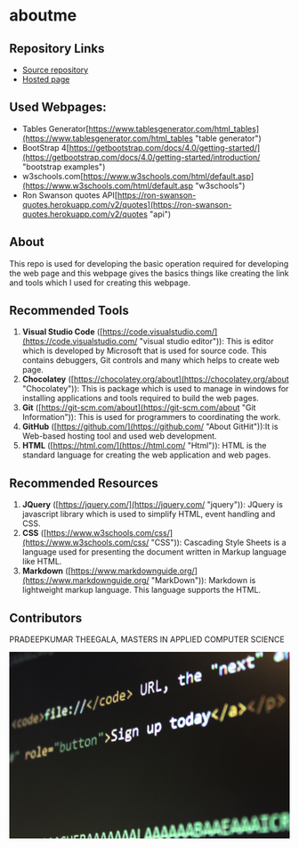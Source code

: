 # aboutme

## Repository Links
- [Source repository](https://github.com/pradeepkumartheegala/aboutme "My GitHub Page")
- [Hosted page](https://pradeepkumartheegala.github.io/aboutme/ "My Published Page")

## Used Webpages:
- Tables Generator[https://www.tablesgenerator.com/html_tables](https://www.tablesgenerator.com/html_tables "table generator")
- BootStrap 4[https://getbootstrap.com/docs/4.0/getting-started/](https://getbootstrap.com/docs/4.0/getting-started/introduction/ "bootstrap examples")
- w3schools.com[https://www.w3schools.com/html/default.asp](https://www.w3schools.com/html/default.asp "w3schools")
- Ron Swanson quotes API[https://ron-swanson-quotes.herokuapp.com/v2/quotes](https://ron-swanson-quotes.herokuapp.com/v2/quotes "api")


## About
This repo is used for developing the basic operation required for developing the web page and this webpage gives the basics things like creating the link and tools which I used for creating this webpage.

## Recommended Tools
1. **Visual Studio Code** ([https://code.visualstudio.com/](https://code.visualstudio.com/ "visual studio editor")): This is editor which is developed by Microsoft that is used for source code. This contains debuggers, Git controls and many which helps to create web page.
1. **Chocolatey** ([https://chocolatey.org/about](https://chocolatey.org/about "Chocolatey")): This is package which is used to manage in windows for installing applications and tools required to build the web pages.
1. **Git** ([https://git-scm.com/about](https://git-scm.com/about "Git Information")): This is used for programmers to coordinating the work.
1. **GitHub** ([https://github.com/](https://github.com/ "About GitHit")):It is Web-based hosting tool and used web development.
1. **HTML** ([https://html.com/](https://html.com/ "Html")): HTML is the standard language for creating the web application and web pages.

## Recommended Resources
1. **JQuery** ([https://jquery.com/](https://jquery.com/ "jquery")): JQuery is javascript library which is used to simplify HTML, event handling and CSS.
1. **CSS** ([https://www.w3schools.com/css/](https://www.w3schools.com/css/ "CSS")): Cascading Style Sheets is a language used for presenting the document written in Markup language like HTML.
1. **Markdown** ([https://www.markdownguide.org/](https://www.markdownguide.org/ "MarkDown")): Markdown is lightweight markup language. This language supports the HTML.

## Contributors
PRADEEPKUMAR THEEGALA, MASTERS IN APPLIED COMPUTER SCIENCE

![img_image](https://github.com/pradeepkumartheegala/aboutme/raw/master/img.jpg "img_image")
